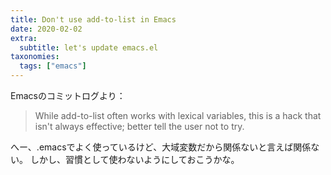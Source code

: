 ```yaml
---
title: Don't use add-to-list in Emacs
date: 2020-02-02
extra:
  subtitle: let's update emacs.el
taxonomies:
  tags: ["emacs"]
---
```

Emacsのコミットログより：

> While add-to-list often works with lexical variables, this is a hack that isn't always effective; better tell the user not to try.

へー、.emacsでよく使っているけど、大域変数だから関係ないと言えば関係ない。
しかし、習慣として使わないようにしておこうかな。
